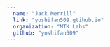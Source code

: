 ```yaml
---
  name: "Jack Merrill"
  link: "yoshifan509.gtihub.io"
  organization: "MTK Labs"
  github: "yoshifan509"
---
```

